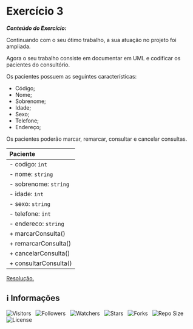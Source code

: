 <!-- Título -->
# Exercício 3

***Conteúdo do Exercício:***

Continuando com o seu ótimo trabalho, a sua atuação no projeto foi ampliada.

Agora o seu trabalho consiste em documentar em UML e codificar os pacientes do consultório.

Os pacientes possuem as seguintes características:

* Código;
* Nome;
* Sobrenome;
* Idade;
* Sexo;
* Telefone;
* Endereço;

Os pacientes poderão marcar, remarcar, consultar e cancelar consultas.

| Paciente |
| :--------|
| - codigo: `int` |
| - nome: `string` |
| - sobrenome: `string` |
| - idade: `int` |
| - sexo: `string` |
| - telefone: `int` |
| - endereco: `string` |
| + marcarConsulta() |
| + remarcarConsulta() |
| + cancelarConsulta() |
| + consultarConsulta() |

[Resolução.](main.java)

<!-- Informações -->
## &#8505; Informações

![Visitors](https://api.visitorbadge.io/api/visitors?path=Devsgeeknerd%2Fcla-exe-3-hor-pra-1-log-ori-obj-com-bas&label=Visitantes&labelColor=%23700070&labelStyle=none&countColor=%23000fff&style=plastic&color=%23ffffff "Total de Visitantes")
&nbsp;
![Followers](https://img.shields.io/github/followers/Devsgeeknerd?style=p&label=Seguidores&labelColor=800080&color=000fff "Total de Seguidores")
&nbsp;
![Watchers](https://img.shields.io/github/watchers/Devsgeeknerd/cla-exe-3-hor-pra-1-log-ori-obj-com-bas?style=p&label=Observadores&labelColor=800080&color=000fff "Total de Observadores")
&nbsp;
![Stars](https://img.shields.io/github/stars/Devsgeeknerd/cla-exe-3-hor-pra-1-log-ori-obj-com-bas?style=p&label=Estrelas&labelColor=800080&color=000fff "Total de Estrelas")
&nbsp;
![Forks](https://img.shields.io/github/forks/Devsgeeknerd/cla-exe-3-hor-pra-1-log-ori-obj-com-bas?style=p&label=Bifurcações&labelColor=800080&color=000fff "Total de Bifurcações")
&nbsp;
![Repo Size](https://img.shields.io/github/repo-size/Devsgeeknerd/cla-exe-3-hor-pra-1-log-ori-obj-com-bas?style=p&label=Tamanho&labelColor=800080&color=000fff "Tamanho do Repositório")
&nbsp;
![License](https://img.shields.io/github/license/Devsgeeknerd/cla-exe-3-hor-pra-1-log-ori-obj-com-bas?style=p&label=Licença&labelColor=800080&color=000fff "Licença do Repositório")
